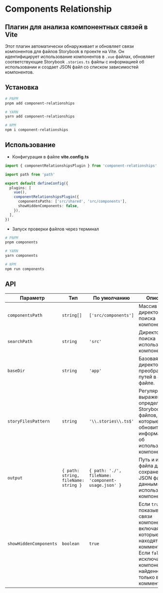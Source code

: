 # Components Relationship

## Плагин для анализа компонентных связей в Vite

Этот плагин автоматически обнаруживает и обновляет связи компонентов для файлов Storybook в проекте на Vite. Он идентифицирует использование компонентов в `.vue` файлах, обновляет соответствующие Storybook `.stories.ts` файлы с информацией об использовании и создает JSON файл со списком зависимостей компонентов.

## Установка

```bash
# PNPM
pnpm add component-relationships

# YARN
yarn add component-relationships

# NPM
npm i component-relationships
```

## Использование

- Конфигурация в файле **vite.config.ts**

```ts
import { componentRelationshipsPlugin } from 'component-relationships'

import path from 'path'

export default defineConfig({
  plugins: [
    vue(),
    componentRelationshipsPlugin({
      componentsPaths: ['src/shared', 'src/components'],
      showHiddenComponents: false,
    }),
  ],
})
```

- Запуск проверки файлов через терминал

```bash
# PNPM
pnpm components

# YARN
yarn components

# NPM
npm run components
```

## API

| Параметр | Тип | По умолчанию | Описание |
| --- | --- | --- | --- |
| `componentsPath` | `string[]` | `['src/components']` | Массив директорий для поиска компонентов. |
| `searchPath` | `string` | `'src'` | Директория для поиска использования компонентов. |
| `baseDir` | `string` | `'app'` | Базовая директория для преобразования путей в JSON файле. |
| `storyFilesPattern` | `string` | `'\\.stories\\.ts$'` | Регулярное выражение для определения Storybook файлов, которые нужно обновить с информацией об использовании компонентов. |
| `output` | `{ path: string, fileName: string }` | `{ path: './', fileName: 'component-usage.json' }` | Путь и имя файла для сохранения JSON файла с данными об использовании компонентов. |
| `showHiddenComponents` | `boolean` | `true` | Если `true`, показывает все связи компонентов, включая те, которые находятся в комментариях. Если `false`, исключает компоненты, найденные только в комментариях. |
